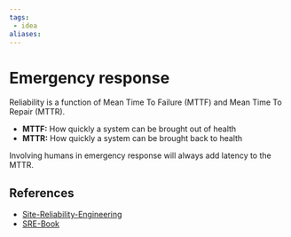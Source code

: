 ```yaml
---
tags:
 - idea
aliases:
---
```


# Emergency response

Reliability is a function of Mean Time To Failure (MTTF) and Mean Time To Repair (MTTR).

- **MTTF:** How quickly a system can be brought out of health
- **MTTR:** How quickly a system can be brought back to health

Involving humans in emergency response will always add latency to the MTTR.

## References

- [Site-Reliability-Engineering](Site-Reliability-Engineering.md)
- [SRE-Book](SRE-Book.md)
